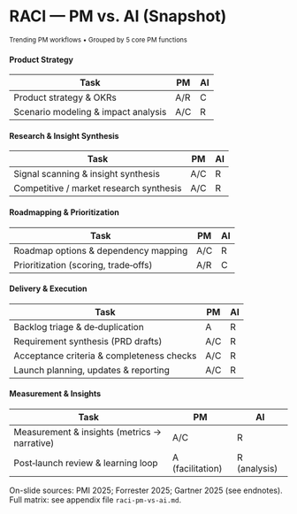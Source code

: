 # RACI — PM vs. AI (Snapshot)
<small>Trending PM workflows • Grouped by 5 core PM functions</small>

<div class="raci-grid table-compact">

  <div class="raci-group">
    <h4>Product Strategy</h4>
    <table>
      <thead><tr><th>Task</th><th>PM</th><th>AI</th></tr></thead>
      <tbody>
        <tr><td>Product strategy &amp; OKRs</td><td>A/R</td><td>C</td></tr>
        <tr><td>Scenario modeling &amp; impact analysis</td><td>A/C</td><td>R</td></tr>
      </tbody>
    </table>
  </div>

  <div class="raci-group">
    <h4>Research &amp; Insight Synthesis</h4>
    <table>
      <thead><tr><th>Task</th><th>PM</th><th>AI</th></tr></thead>
      <tbody>
        <tr><td>Signal scanning &amp; insight synthesis</td><td>A/C</td><td>R</td></tr>
        <tr><td>Competitive / market research synthesis</td><td>A/C</td><td>R</td></tr>
      </tbody>
    </table>
  </div>

  <div class="raci-group">
    <h4>Roadmapping &amp; Prioritization</h4>
    <table>
      <thead><tr><th>Task</th><th>PM</th><th>AI</th></tr></thead>
      <tbody>
        <tr><td>Roadmap options &amp; dependency mapping</td><td>A/C</td><td>R</td></tr>
        <tr><td>Prioritization (scoring, trade‑offs)</td><td>A/R</td><td>C</td></tr>
      </tbody>
    </table>
  </div>

  <div class="raci-group">
    <h4>Delivery &amp; Execution</h4>
    <table>
      <thead><tr><th>Task</th><th>PM</th><th>AI</th></tr></thead>
      <tbody>
        <tr><td>Backlog triage &amp; de‑duplication</td><td>A</td><td>R</td></tr>
        <tr><td>Requirement synthesis (PRD drafts)</td><td>A/C</td><td>R</td></tr>
        <tr><td>Acceptance criteria &amp; completeness checks</td><td>A/C</td><td>R</td></tr>
        <tr><td>Launch planning, updates &amp; reporting</td><td>A/C</td><td>R</td></tr>
      </tbody>
    </table>
  </div>

  <div class="raci-group">
    <h4>Measurement &amp; Insights</h4>
    <table>
      <thead><tr><th>Task</th><th>PM</th><th>AI</th></tr></thead>
      <tbody>
        <tr><td>Measurement &amp; insights (metrics → narrative)</td><td>A/C</td><td>R</td></tr>
        <tr><td>Post‑launch review &amp; learning loop</td><td>A (facilitation)</td><td>R (analysis)</td></tr>
      </tbody>
    </table>
  </div>

</div>

On-slide sources: PMI 2025; Forrester 2025; Gartner 2025 (see endnotes).  \
Full matrix: see appendix file `raci-pm-vs-ai.md`.

[PMI 2025]: https://www.pmi.org/
[Forrester 2025]: https://www.forrester.com/
[Gartner 2025]: https://www.gartner.com/
